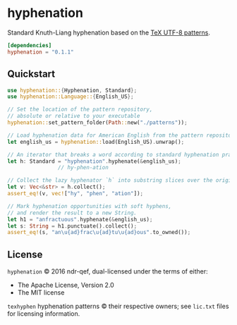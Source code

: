 # hyphenation
Standard Knuth-Liang hyphenation based on the [TeX UTF-8 patterns](http://www.ctan.org/tex-archive/language/hyph-utf8).

```toml
[dependencies]
hyphenation = "0.1.1"
```


## Quickstart

```rust
use hyphenation::{Hyphenation, Standard};
use hyphenation::Language::{English_US};

// Set the location of the pattern repository,
// absolute or relative to your executable
hyphenation::set_pattern_folder(Path::new("./patterns"));

// Load hyphenation data for American English from the pattern repository.
let english_us = hyphenation::load(English_US).unwrap();

// An iterator that breaks a word according to standard hyphenation practices.
let h: Standard = "hyphenation".hyphenate(&english_us);
                // hy-phen-ation

// Collect the lazy hyphenator `h` into substring slices over the original string.
let v: Vec<&str> = h.collect();
assert_eq!(v, vec!["hy", "phen", "ation"]);

// Mark hyphenation opportunities with soft hyphens,
// and render the result to a new String.
let h1 = "anfractuous".hyphenate(&english_us);
let s: String = h1.punctuate().collect();
assert_eq!(s, "an\u{ad}frac\u{ad}tu\u{ad}ous".to_owned());
```


## License
`hyphenation` © 2016 ndr-qef, dual-licensed under the terms of either:
  - The Apache License, Version 2.0
  - The MIT license

`texhyphen` hyphenation patterns © their respective owners; see `lic.txt` files for licensing information.

